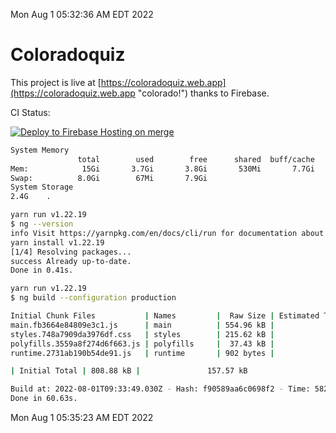 Mon Aug  1 05:32:36 AM EDT 2022

# Coloradoquiz


This project is live at [https://coloradoquiz.web.app](https://coloradoquiz.web.app "colorado!") thanks to Firebase.

CI Status: 

[![Deploy to Firebase Hosting on merge](https://github.com/teamkushal/coloradoquiz/actions/workflows/firebase-hosting-merge.yml/badge.svg)](https://github.com/teamkushal/coloradoquiz/actions/workflows/firebase-hosting-merge.yml)

```bash
System Memory
               total        used        free      shared  buff/cache   available
Mem:            15Gi       3.7Gi       3.8Gi       530Mi       7.7Gi        10Gi
Swap:          8.0Gi        67Mi       7.9Gi
System Storage
2.4G	.
```
```bash
yarn run v1.22.19
$ ng --version
info Visit https://yarnpkg.com/en/docs/cli/run for documentation about this command.
yarn install v1.22.19
[1/4] Resolving packages...
success Already up-to-date.
Done in 0.41s.
```
```bash
yarn run v1.22.19
$ ng build --configuration production

Initial Chunk Files           | Names         |  Raw Size | Estimated Transfer Size
main.fb3664e84809e3c1.js      | main          | 554.96 kB |               132.33 kB
styles.748a7909da3976df.css   | styles        | 215.62 kB |                12.77 kB
polyfills.3559a8f274d6f663.js | polyfills     |  37.43 kB |                11.96 kB
runtime.2731ab190b54de91.js   | runtime       | 902 bytes |               517 bytes

| Initial Total | 808.88 kB |               157.57 kB

Build at: 2022-08-01T09:33:49.030Z - Hash: f90589aa6c0698f2 - Time: 58220ms
Done in 60.63s.
```
Mon Aug  1 05:35:23 AM EDT 2022
